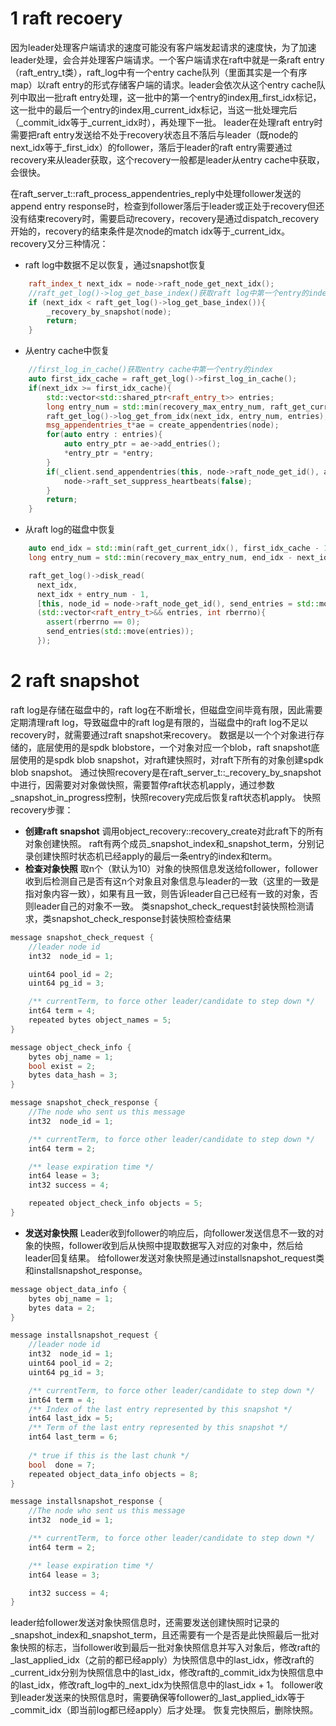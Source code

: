 # 1 raft recoery
因为leader处理客户端请求的速度可能没有客户端发起请求的速度快，为了加速leader处理，会合并处理客户端请求。一个客户端请求在raft中就是一条raft entry（raft_entry_t类），raft_log中有一个entry cache队列（里面其实是一个有序map）以raft entry的形式存储客户端的请求。leader会依次从这个entry cache队列中取出一批raft entry处理，这一批中的第一个entry的index用_first_idx标记，这一批中的最后一个entry的index用_current_idx标记，当这一批处理完后（_commit_idx等于_current_idx时），再处理下一批。
leader在处理raft entry时需要把raft entry发送给不处于recovery状态且不落后与leader（既node的next_idx等于_first_idx）的follower，落后于leader的raft entry需要通过recovery来从leader获取，这个recovery一般都是leader从entry cache中获取，会很快。

在raft_server_t::raft_process_appendentries_reply中处理follower发送的append entry response时，检查到follower落后于leader或正处于recovery但还没有结束recovery时，需要启动recovery，recovery是通过dispatch_recovery开始的，recovery的结束条件是次node的match idx等于_current_idx。
recovery又分三种情况：
* raft log中数据不足以恢复，通过snapshot恢复
```c++
    raft_index_t next_idx = node->raft_node_get_next_idx();
    //raft_get_log()->log_get_base_index()获取raft log中第一个entry的index
    if (next_idx < raft_get_log()->log_get_base_index()){
        _recovery_by_snapshot(node);
        return;
    }  
```
* 从entry cache中恢复
```c++
    //first_log_in_cache()获取entry cache中第一个entry的index
    auto first_idx_cache = raft_get_log()->first_log_in_cache();
    if(next_idx >= first_idx_cache){
        std::vector<std::shared_ptr<raft_entry_t>> entries;
        long entry_num = std::min(recovery_max_entry_num, raft_get_current_idx() - next_idx + 1);
        raft_get_log()->log_get_from_idx(next_idx, entry_num, entries);
        msg_appendentries_t*ae = create_appendentries(node);
        for(auto entry : entries){
            auto entry_ptr = ae->add_entries();
            *entry_ptr = *entry;
        }
        if(_client.send_appendentries(this, node->raft_node_get_id(), ae) != err::E_SUCCESS){
            node->raft_set_suppress_heartbeats(false);
        }
        return;
    }
```
* 从raft log的磁盘中恢复
```c++
    auto end_idx = std::min(raft_get_current_idx(), first_idx_cache - 1);
    long entry_num = std::min(recovery_max_entry_num, end_idx - next_idx + 1);

    raft_get_log()->disk_read(
      next_idx, 
      next_idx + entry_num - 1, 
      [this, node_id = node->raft_node_get_id(), send_entries = std::move(send_recovery_entries), next_idx]
      (std::vector<raft_entry_t>&& entries, int rberrno){
        assert(rberrno == 0);
        send_entries(std::move(entries));
      }); 
```

# 2 raft snapshot
raft log是存储在磁盘中的，raft log在不断增长，但磁盘空间毕竟有限，因此需要定期清理raft log，导致磁盘中的raft log是有限的，当磁盘中的raft log不足以recovery时，就需要通过raft snapshot来recovery。
数据是以一个个对象进行存储的，底层使用的是spdk blobstore，一个对象对应一个blob，raft snapshot底层使用的是spdk blob snapshot，对raft建快照时，对raft下所有的对象创建spdk blob snapshot。
通过快照recovery是在raft_server_t::_recovery_by_snapshot中进行，因需要对对象做快照，需要暂停raft状态机apply，通过参数_snapshot_in_progress控制，快照recovery完成后恢复raft状态机apply。
快照recovery步骤：
- **创建raft snapshot**
调用object_recovery::recovery_create对此raft下的所有对象创建快照。
raft有两个成员_snapshot_index和_snapshot_term，分别记录创建快照时状态机已经apply的最后一条entry的index和term。
- **检查对象快照**
取n个（默认为10）对象的快照信息发送给follower，follower收到后检测自己是否有这n个对象且对象信息与leader的一致（这里的一致是指对象内容一致），如果有且一致，则告诉leader自己已经有一致的对象，否则leader自己的对象不一致。
类snapshot_check_request封装快照检测请求，类snapshot_check_response封装快照检查结果
```c++ protobuf
message snapshot_check_request {
    //leader node id
    int32  node_id = 1;

    uint64 pool_id = 2;
    uint64 pg_id = 3;

    /** currentTerm, to force other leader/candidate to step down */
    int64 term = 4;
    repeated bytes object_names = 5;
}

message object_check_info {
    bytes obj_name = 1;
    bool exist = 2;
    bytes data_hash = 3;
}

message snapshot_check_response {
    //The node who sent us this message
    int32  node_id = 1;

    /** currentTerm, to force other leader/candidate to step down */
    int64 term = 2;

    /** lease expiration time */
    int64 lease = 3;
    int32 success = 4;

    repeated object_check_info objects = 5;
}
```
- **发送对象快照**
Leader收到follower的响应后，向follower发送信息不一致的对象的快照，follower收到后从快照中提取数据写入对应的对象中，然后给leader回复结果。
给follower发送对象快照是通过installsnapshot_request类和installsnapshot_response。
```c++ protobuf
message object_data_info {
    bytes obj_name = 1;
    bytes data = 2;
}

message installsnapshot_request {
    //leader node id
    int32  node_id = 1;
    uint64 pool_id = 2;
    uint64 pg_id = 3;

    /** currentTerm, to force other leader/candidate to step down */
    int64 term = 4;
    /** Index of the last entry represented by this snapshot */
    int64 last_idx = 5;
    /** Term of the last entry represented by this snapshot */
    int64 last_term = 6;
    
    /* true if this is the last chunk */
    bool  done = 7;
    repeated object_data_info objects = 8;
}

message installsnapshot_response {
    //The node who sent us this message
    int32  node_id = 1;

    /** currentTerm, to force other leader/candidate to step down */
    int64 term = 2;

    /** lease expiration time */
    int64 lease = 3;

    int32 success = 4;
}
```
leader给follower发送对象快照信息时，还需要发送创建快照时记录的_snapshot_index和_snapshot_term，且还需要有一个是否是此快照最后一批对象快照的标志，当follower收到最后一批对象快照信息并写入对象后，修改raft的_last_applied_idx（之前的都已经apply）为快照信息中的last_idx，修改raft的_current_idx分别为快照信息中的last_idx，修改raft的_commit_idx为快照信息中的last_idx，修改raft_log中的_next_idx为快照信息中的last_idx + 1。
follower收到leader发送来的快照信息时，需要确保等follower的_last_applied_idx等于_commit_idx（即当前log都已经apply）后才处理。
恢复完快照后，删除快照。
